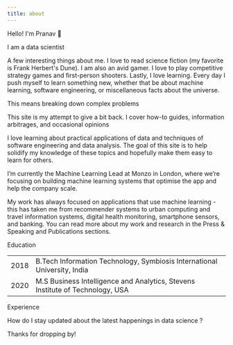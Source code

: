 ```yaml
---
title: about
---
```

Hello! I'm Pranav 👋

I am a data scientist 

A few interesting things about me. I love to read science fiction (my favorite is Frank Herbert's Dune). I am also an avid gamer. I love to play competitive strategy games and first-person shooters. Lastly, I love learning. Every day I push myself to learn something new, whether that be about machine learning, software engineering, or miscellaneous facts about the universe.

This means breaking down complex problems

This site is my attempt to give a bit back. I cover how-to guides, information arbitrages, and occasional opinions

I love learning about practical applications of data and techniques of software engineering and data analysis. The goal of this site is to help solidify my knowledge of these topics and hopefully make them easy to learn for others.

I’m currently the Machine Learning Lead at Monzo in London, where we’re focusing on building machine learning systems that optimise the app and help the company scale.

My work has always focused on applications that use machine learning - this has taken me from recommender systems to urban computing and travel information systems, digital health monitoring, smartphone sensors, and banking. You can read more about my work and research in the Press & Speaking and Publications sections.

Education

| |  |
| --- | ---       |
|2018 | B.Tech Information Technology, Symbiosis International University, India |
|2020 | M.S Business Intelligence and Analytics, Stevens Institute of Technology, USA |

Experience

How do I stay updated about the latest happenings in data science ?

Thanks for dropping by!